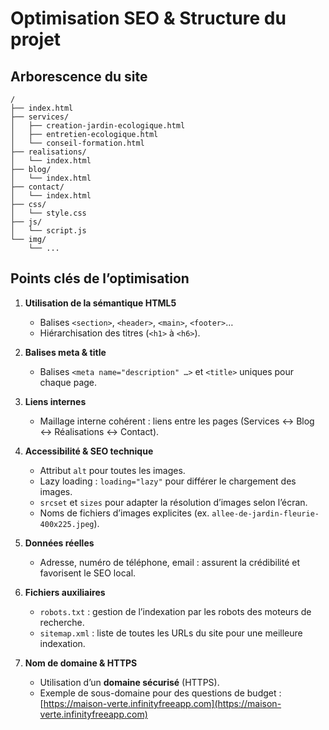 # Optimisation SEO & Structure du projet

## Arborescence du site

```text
/
├── index.html
├── services/
│   ├── creation-jardin-ecologique.html
│   ├── entretien-ecologique.html
│   └── conseil-formation.html
├── realisations/
│   └── index.html
├── blog/
│   └── index.html
├── contact/
│   └── index.html
├── css/
│   └── style.css
├── js/
│   └── script.js
└── img/
    └── ...
```

## Points clés de l’optimisation

1. **Utilisation de la sémantique HTML5**  
   - Balises `<section>`, `<header>`, `<main>`, `<footer>`…  
   - Hiérarchisation des titres (`<h1>` à `<h6>`).

2. **Balises meta & title**  
   - Balises `<meta name="description" …>` et `<title>` uniques pour chaque page.  

3. **Liens internes**  
   - Maillage interne cohérent : liens entre les pages (Services ↔ Blog ↔ Réalisations ↔ Contact).

4. **Accessibilité & SEO technique**  
   - Attribut `alt` pour toutes les images.  
   - Lazy loading : `loading="lazy"` pour différer le chargement des images.  
   - `srcset` et `sizes` pour adapter la résolution d’images selon l’écran.  
   - Noms de fichiers d’images explicites (ex. `allee-de-jardin-fleurie-400x225.jpeg`).

5. **Données réelles**  
   - Adresse, numéro de téléphone, email : assurent la crédibilité et favorisent le SEO local.

6. **Fichiers auxiliaires**  
   - `robots.txt` : gestion de l’indexation par les robots des moteurs de recherche.
   - `sitemap.xml` : liste de toutes les URLs du site pour une meilleure indexation.

7. **Nom de domaine & HTTPS**  
   - Utilisation d’un **domaine sécurisé** (HTTPS).  
   - Exemple de sous-domaine pour des questions de budget :  
     [https://maison-verte.infinityfreeapp.com](https://maison-verte.infinityfreeapp.com)

